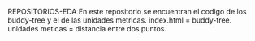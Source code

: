 REPOSITORIOS-EDA
En este repositorio se encuentran el codigo de los buddy-tree y  el de las unidades metricas.
index.html = buddy-tree.
unidades meticas = distancia entre dos puntos.
